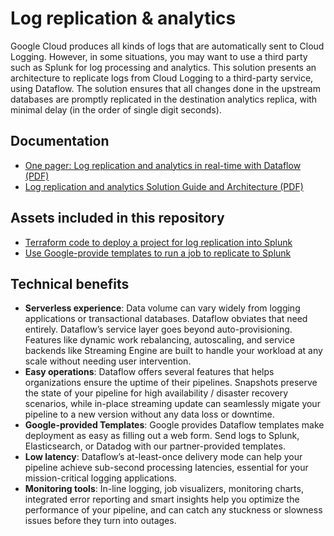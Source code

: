 # Log replication & analytics

Google Cloud produces all kinds of logs that are automatically sent to Cloud
Logging. However, in some situations, you may want to use a third party such
as Splunk for log processing and analytics. This solution presents an
architecture to replicate logs from Cloud Logging to a third-party service,
using Dataflow. The solution ensures that all changes done in the upstream
databases are promptly replicated in the destination analytics replica,
with minimal delay (in the order of single digit seconds).

## Documentation

- [One pager: Log replication and analytics in real-time with Dataflow (PDF)](./one_pagers/log_replication_dataflow_onepager.pdf)
- [Log replication and analytics Solution Guide and Architecture (PDF)](./guides/log_replication_dataflow_guide.pdf)

## Assets included in this repository

- [Terraform code to deploy a project for log replication into Splunk](../terraform/log_replication_splunk/)
- [Use Google-provide templates to run a job to replicate to Splunk](../pipelines/log_replication_splunk/)

## Technical benefits

- **Serverless experience**: Data volume can vary widely from logging
  applications or transactional databases. Dataflow obviates that need
  entirely. Dataflow’s service layer goes beyond auto-provisioning. Features
  like dynamic work rebalancing, autoscaling, and service backends like
  Streaming Engine are built to handle your workload at any scale without
  needing user intervention.
- **Easy operations**: Dataflow offers several features that helps
  organizations ensure the uptime of their pipelines. Snapshots preserve the
  state of your pipeline for high availability / disaster recovery scenarios,
  while in-place streaming update can seamlessly migate your pipeline to a
  new version without any data loss or downtime.
- **Google-provided Templates**: Google provides Dataflow templates make
  deployment as easy as filling out a web form. Send logs to Splunk,
  Elasticsearch, or Datadog with our partner-provided templates.
- **Low latency**: Dataflow’s at-least-once delivery mode can help your
  pipeline achieve sub-second processing latencies, essential for your
  mission-critical logging applications.
- **Monitoring tools**: In-line logging, job visualizers, monitoring charts,
  integrated error reporting and smart insights help you optimize the
  performance of your pipeline, and can catch any stuckness or slowness
  issues before they turn into outages.
